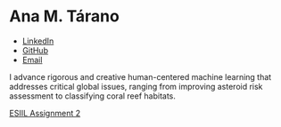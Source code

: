 # Ana M. Tárano
* [LinkedIn](https://www.linkedin.com/in/anatarano/)
* [GitHub](https://github.com/anatarano/)
* [Email](anatarano@gmail.com)

I advance rigorous and creative human-centered machine learning that addresses critical global issues, ranging from improving asteroid risk assessment to classifying coral reef habitats.

[ESIIL Assignment 2](https://github.com/cu-esiil-edu/shortcourse-01-get-started-anatarano/Get-Started-with-Open-Reproducible-Science.md)
